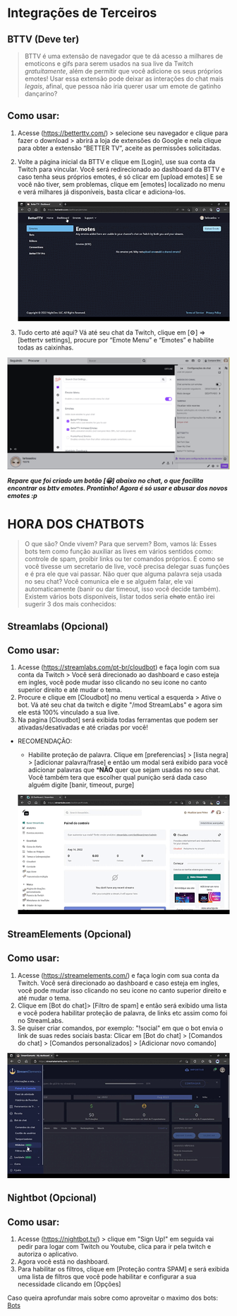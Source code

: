 # Integrações de Terceiros

## BTTV (Deve ter)
> BTTV é uma extensão de navegador que te dá acesso a milhares de  emoticons e gifs para serem usados na sua live da Twitch *gratuitamente*, além de permitir que você adicione os seus próprios emotes! Usar essa extensão pode deixar as interações do chat mais *legais*, afinal, que pessoa não iria querer usar um emote de gatinho dançarino?

## Como usar: 

1. Acesse (https://betterttv.com/) > selecione seu navegador e clique para fazer o download > abrirá a loja de extensões do Google e nela clique para obter  a extensão “BETTER TV”, aceite as permissões solicitadas. 
2. Volte a página inicial da BTTV e clique em [Login], use sua conta da Twitch para vincular. Você será redirecionado ao dashboard da BTTV e caso tenha seus próprios emotes, é só clicar em [upload emotes] E se você não tiver, sem problemas, clique em [emotes] localizado no menu e verá milhares já disponíveis, basta clicar e adiciona-los.


   ![Emotes da BTTV](/assets/bttv-emotes-gif.gif)


3. Tudo certo até aqui? Vá até seu chat da Twitch, clique em [⚙️] ⇒ [bettertv settings], procure por “Emote Menu” e “Emotes” e habilite todas as caixinhas. 


  ![Modal BTTV habilitar emotes](../../assets/modal-bttv-emotes.PNG)
 
***Repare que foi criado um botão [😀] abaixo no chat, o que facilita encontrar os bttv emotes.
Prontinho! Agora é só usar e abusar dos novos emotes :p***

# HORA DOS CHATBOTS

> O que são? Onde vivem? Para que servem? Bom, vamos lá: 
Esses bots tem como função auxiliar as lives em vários sentidos como: controle de spam, proibir links ou ter comandos próprios. É como se você tivesse um secretario de live, você precisa delegar suas funções e é pra ele que vai passar. 
Não quer que alguma palavra seja usada no seu chat? Você comunica ele e se alguém falar, ele vai automaticamente (banir ou dar timeout, isso você decide também). Existem vários bots disponiveis, listar todos seria ~~chato~~ então irei sugerir 3 dos mais conhecidos:


## Streamlabs (Opcional)

## Como usar: 

1. Acesse (https://streamlabs.com/pt-br/cloudbot) e faça login com sua conta da Twitch > Você será direcionado ao dashboard e caso esteja em ingles, você pode mudar isso clicando no seu icone no canto superior direito e até mudar o tema.
2. Procure e clique em [Cloudbot] no menu vertical a esquerda > Ative o bot. Vá até seu chat da twitch e digite "/mod StreamLabs" e agora sim ele está 100% vinculado a sua live. 
3. Na pagina [Cloudbot] será exibida todas ferramentas que podem ser ativadas/desativadas e até criadas por você! 

- RECOMENDAÇÃO: 
  
  - Habilite proteção de palavra. Clique em [preferencias] > [lista negra] > [adicionar palavra/frase] e então um modal será exibido para você adicionar palavras que ***NÃO** quer que sejam usadas no seu chat. Você também tera que escolher qual punição será dada caso alguém digite [banir, timeout, purge]

  ![gif](../../assets/streamlabs-filtros.gif)


## StreamElements (Opcional)

## Como usar: 

1. Acesse (https://streamelements.com/) e faça login com sua conta da Twitch. Você será direcionado ao dashboard e caso esteja em ingles, você pode mudar isso clicando no seu icone no canto superior direito e até mudar o tema.
2.  Clique em [Bot do chat]> [Filtro de spam] e então será exibido uma lista e você podera habilitar proteção de palavra, de links etc assim como foi no StreamLabs.
3. Se quiser criar comandos, por exemplo: "!social" em que o bot envia o link de suas redes sociais basta: Clicar em [Bot do chat] > [Comandos do chat] > [Comandos personalizados] > [Adicionar novo comando] 

  ![Gif](/assets/streamlabs-comando-gif.gif)

## Nightbot (Opcional)

## Como usar: 

1. Acesse (https://nightbot.tv/) > clique em "Sign Up!" em seguida vai pedir para logar com Twitch ou Youtube, clica para ir pela twitch e autoriza o aplicativo. 
2. Agora você está no dashboard. 
3. Para habilitar os filtros, clique em [Proteção contra SPAM] e será exibida uma lista de filtros que você pode habilitar e configurar a sua necessidade clicando em [Opções]

Caso queira aprofundar mais sobre como aproveitar o maximo dos bots: [Bots](../6.Bots.md)

